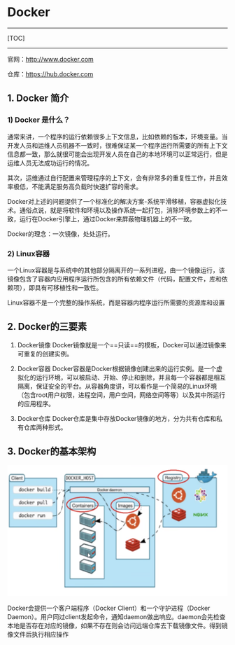 # Docker

------

[TOC]

------

官网：http://www.docker.com

仓库：https://hub.docker.com

## 1. Docker 简介

### 1) Docker 是什么？

通常来讲，一个程序的运行依赖很多上下文信息，比如依赖的版本，环境变量。当开发人员和运维人员机器不一致时，很难保证某一个程序运行所需要的所有上下文信息都一致，那么就很可能会出现开发人员在自己的本地环境可以正常运行，但是运维人员无法成功运行的情况。

其次，运维通过自行配置来管理程序的上下文，会有非常多的重复性工作，并且效率极低，不能满足服务高负载时快速扩容的需求。

Docker对上述的问题提供了一个标准化的解决方案-系统平滑移植，容器虚拟化技术。通俗点说，就是将软件和环境以及操作系统一起打包，消除环境参数上的不一致，运行在Docker引擎上，通过Docker来屏蔽物理机器上的不一致。

Docker的理念：一次镜像，处处运行。

### 2) Linux容器

一个Linux容器是与系统中的其他部分隔离开的一系列进程，由一个镜像运行，该镜像包含了容器内应用程序运行所包含的所有依赖文件（代码，配置文件，库和依赖项），即具有可移植性和一致性。

Linux容器不是一个完整的操作系统，而是容器内程序运行所需要的资源库和设置

## 2. Docker的三要素

1. Docker镜像
Docker镜像就是一个==只读==的模板，Docker可以通过镜像来可重复的创建实例。

1. Docker容器
Docker容器是Docker根据镜像创建出来的运行实例。是一个虚拟化的运行环境，可以被启动、开始、停止和删除，并且每一个容器都是相互隔离，保证安全的平台。从容器角度讲，可以看作是一个简易的Linux环境（包含root用户权限，进程空间，用户空间，网络空间等等）以及其中所运行的应用程序。

1. Docker仓库
Docker仓库是集中存放Docker镜像的地方，分为共有仓库和私有仓库两种形式。

## 3. Docker的基本架构

<img src="../../../resource/3.middleware/3.docker/1.png" alt="架构图" style="zoom:50%;" />


Docker会提供一个客户端程序（Docker Client）和一个守护进程（Docker Daemon）。用户同过client发起命令，通知daemon做出响应。daemon会先检查本地是否存在对应的镜像，如果不存在则会访问远端仓库去下载镜像文件。得到镜像文件后执行相应操作
